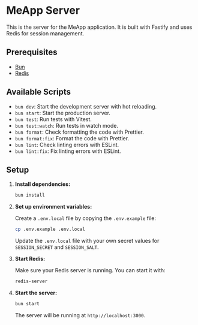 # MeApp Server

This is the server for the MeApp application. It is built with Fastify and uses Redis for session management.

## Prerequisites

- [Bun](https://bun.sh/)
- [Redis](https://redis.io/)

## Available Scripts

- `bun dev`: Start the development server with hot reloading.
- `bun start`: Start the production server.
- `bun test`: Run tests with Vitest.
- `bun test:watch`: Run tests in watch mode.
- `bun format`: Check formatting the code with Prettier.
- `bun format:fix`: Format the code with Prettier.
- `bun lint`: Check linting errors with ESLint.
- `bun lint:fix`: Fix linting errors with ESLint.

## Setup

1.  **Install dependencies:**

    ```bash
    bun install
    ```

2.  **Set up environment variables:**

    Create a `.env.local` file by copying the `.env.example` file:

    ```bash
    cp .env.example .env.local
    ```

    Update the `.env.local` file with your own secret values for `SESSION_SECRET` and `SESSION_SALT`.

3.  **Start Redis:**

    Make sure your Redis server is running. You can start it with:

    ```bash
    redis-server
    ```

4.  **Start the server:**

    ```bash
    bun start
    ```

    The server will be running at `http://localhost:3000`.
